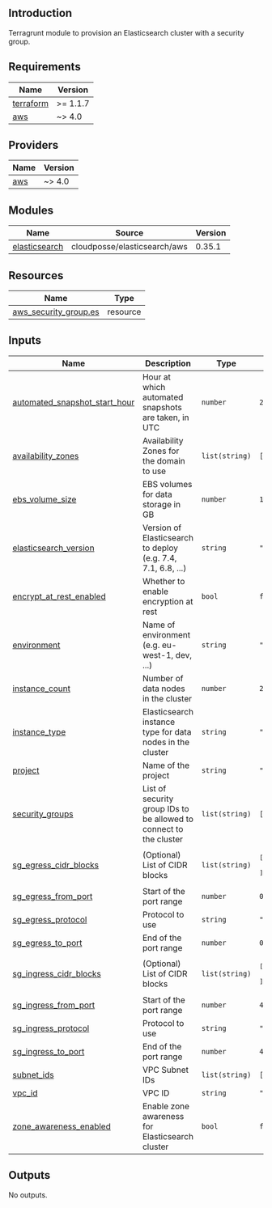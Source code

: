 <!-- BEGIN_TF_DOCS -->

## Introduction
Terragrunt module to provision an Elasticsearch cluster with a security group.

## Requirements

| Name | Version |
|------|---------|
| <a name="requirement_terraform"></a> [terraform](#requirement\_terraform) | >= 1.1.7 |
| <a name="requirement_aws"></a> [aws](#requirement\_aws) | ~> 4.0 |

## Providers

| Name | Version |
|------|---------|
| <a name="provider_aws"></a> [aws](#provider\_aws) | ~> 4.0 |

## Modules

| Name | Source | Version |
|------|--------|---------|
| <a name="module_elasticsearch"></a> [elasticsearch](#module\_elasticsearch) | cloudposse/elasticsearch/aws | 0.35.1 |

## Resources

| Name | Type |
|------|------|
| [aws_security_group.es](https://registry.terraform.io/providers/hashicorp/aws/latest/docs/resources/security_group) | resource |

## Inputs

| Name | Description | Type | Default | Required |
|------|-------------|------|---------|:--------:|
| <a name="input_automated_snapshot_start_hour"></a> [automated\_snapshot\_start\_hour](#input\_automated\_snapshot\_start\_hour) | Hour at which automated snapshots are taken, in UTC | `number` | `2` | no |
| <a name="input_availability_zones"></a> [availability\_zones](#input\_availability\_zones) | Availability Zones for the domain to use | `list(string)` | `[]` | no |
| <a name="input_ebs_volume_size"></a> [ebs\_volume\_size](#input\_ebs\_volume\_size) | EBS volumes for data storage in GB | `number` | `10` | no |
| <a name="input_elasticsearch_version"></a> [elasticsearch\_version](#input\_elasticsearch\_version) | Version of Elasticsearch to deploy (e.g. 7.4, 7.1, 6.8, ...) | `string` | `"6.5"` | no |
| <a name="input_encrypt_at_rest_enabled"></a> [encrypt\_at\_rest\_enabled](#input\_encrypt\_at\_rest\_enabled) | Whether to enable encryption at rest | `bool` | `false` | no |
| <a name="input_environment"></a> [environment](#input\_environment) | Name of environment (e.g. eu-west-1, dev, ...) | `string` | `""` | no |
| <a name="input_instance_count"></a> [instance\_count](#input\_instance\_count) | Number of data nodes in the cluster | `number` | `2` | no |
| <a name="input_instance_type"></a> [instance\_type](#input\_instance\_type) | Elasticsearch instance type for data nodes in the cluster | `string` | `"t2.small.elasticsearch"` | no |
| <a name="input_project"></a> [project](#input\_project) | Name of the project | `string` | `""` | no |
| <a name="input_security_groups"></a> [security\_groups](#input\_security\_groups) | List of security group IDs to be allowed to connect to the cluster | `list(string)` | `[]` | no |
| <a name="input_sg_egress_cidr_blocks"></a> [sg\_egress\_cidr\_blocks](#input\_sg\_egress\_cidr\_blocks) | (Optional) List of CIDR blocks | `list(string)` | <pre>[<br>  "0.0.0.0/0"<br>]</pre> | no |
| <a name="input_sg_egress_from_port"></a> [sg\_egress\_from\_port](#input\_sg\_egress\_from\_port) | Start of the port range | `number` | `0` | no |
| <a name="input_sg_egress_protocol"></a> [sg\_egress\_protocol](#input\_sg\_egress\_protocol) | Protocol to use | `string` | `"-1"` | no |
| <a name="input_sg_egress_to_port"></a> [sg\_egress\_to\_port](#input\_sg\_egress\_to\_port) | End of the port range | `number` | `0` | no |
| <a name="input_sg_ingress_cidr_blocks"></a> [sg\_ingress\_cidr\_blocks](#input\_sg\_ingress\_cidr\_blocks) | (Optional) List of CIDR blocks | `list(string)` | <pre>[<br>  "0.0.0.0/0"<br>]</pre> | no |
| <a name="input_sg_ingress_from_port"></a> [sg\_ingress\_from\_port](#input\_sg\_ingress\_from\_port) | Start of the port range | `number` | `443` | no |
| <a name="input_sg_ingress_protocol"></a> [sg\_ingress\_protocol](#input\_sg\_ingress\_protocol) | Protocol to use | `string` | `"tcp"` | no |
| <a name="input_sg_ingress_to_port"></a> [sg\_ingress\_to\_port](#input\_sg\_ingress\_to\_port) | End of the port range | `number` | `443` | no |
| <a name="input_subnet_ids"></a> [subnet\_ids](#input\_subnet\_ids) | VPC Subnet IDs | `list(string)` | `[]` | no |
| <a name="input_vpc_id"></a> [vpc\_id](#input\_vpc\_id) | VPC ID | `string` | `""` | no |
| <a name="input_zone_awareness_enabled"></a> [zone\_awareness\_enabled](#input\_zone\_awareness\_enabled) | Enable zone awareness for Elasticsearch cluster | `bool` | `false` | no |

## Outputs

No outputs.
<!-- END_TF_DOCS -->
